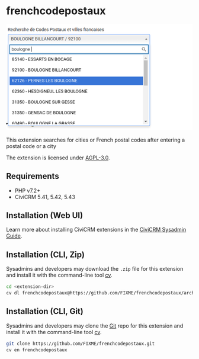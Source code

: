 # frenchcodepostaux

![Screenshot](/images/FrencheCodePostaux.png)

This extension searches for cities or French postal codes after entering a postal code or a city

The extension is licensed under [AGPL-3.0](LICENSE.txt).

## Requirements

* PHP v7.2+
* CiviCRM 5.41, 5.42, 5.43

## Installation (Web UI)

Learn more about installing CiviCRM extensions in the [CiviCRM Sysadmin Guide](https://docs.civicrm.org/sysadmin/en/latest/customize/extensions/).

## Installation (CLI, Zip)

Sysadmins and developers may download the `.zip` file for this extension and
install it with the command-line tool [cv](https://github.com/civicrm/cv).

```bash
cd <extension-dir>
cv dl frenchcodepostaux@https://github.com/FIXME/frenchcodepostaux/archive/master.zip
```

## Installation (CLI, Git)

Sysadmins and developers may clone the [Git](https://en.wikipedia.org/wiki/Git) repo for this extension and
install it with the command-line tool [cv](https://github.com/civicrm/cv).

```bash
git clone https://github.com/FIXME/frenchcodepostaux.git
cv en frenchcodepostaux
```
